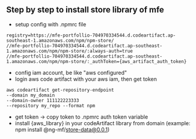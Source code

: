 ## Step by step to install store library of mfe
- setup config with .npmrc file
```
registry=https://mfe-portfollio-704970334544.d.codeartifact.ap-southeast-1.amazonaws.com/npm/npm-store/
//mfe-portfollio-704970334544.d.codeartifact.ap-southeast-1.amazonaws.com/npm/npm-store/:always-auth=true
//mfe-portfollio-704970334544.d.codeartifact.ap-southeast-1.amazonaws.com/npm/npm-store/:_authToken={aws_artifact_auth_token}
```
- config iam account, be like "aws configured"
- login aws code artifact with your aws iam, then get token
```
aws codeartifact get-repository-endpoint 
--domain my_domain
--domain-owner 111122223333
--repository my_repo --format npm
```
- get token -> copy token to .npmrc auth token variable
- install {aws_library} in your codeArtifact library from domain (example: npm install @ng-mf/store-data@0.0.1)
